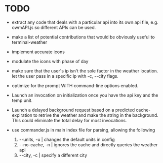 # TODO

+ extract any code that deals with a particular api into its own api file, e.g. owmAPI.js so different APIs can be used.
+ make a list of potential contributions that would be obviously useful to terminal-weather
+ implement accurate icons 
+ modulate the icons with phase of day
+ make sure that the user's ip isn't the sole factor in the weather location. let the user pass in a specific ip with -c, --city flags.
+ optimize for the prompt WITH command-line options enabled.

+ Launch an invocation on initialization once you have the api key and the temp unit.
+ Launch a delayed background request based on a predicted cache-expiration to retrive the weather and make the string in the background. This could eliminate the total delay for most invocations. 

+ use commander.js in main index file for parsing, allowing the following 
    1. --units, -u | changes the default units in config 
    2. --no-cache, -n | ignores the cache and directly queries the weather api
    3. --city, -c | specify a different city
